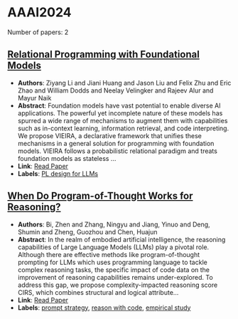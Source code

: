 # AAAI2024

Number of papers: 2

## [Relational Programming with Foundational Models](paper_2.md)
- **Authors**: Ziyang Li and Jiani Huang and Jason Liu and Felix Zhu and Eric Zhao and William Dodds and Neelay Velingker and Rajeev Alur and Mayur Naik
- **Abstract**: Foundation models have vast potential to enable diverse AI applications. The powerful yet incomplete nature of these models has spurred a wide range of mechanisms to augment them with capabilities such as in-context learning, information retrieval, and code interpreting. We propose VIEIRA, a declarative framework that unifies these mechanisms in a general solution for programming with foundation models. VIEIRA follows a probabilistic relational paradigm and treats foundation models as stateless ...
- **Link**: [Read Paper](https://doi.org/10.1609/aaai.v38i9.28934)
- **Labels**: [PL design for LLMs](../../labels/PL_design_for_LLMs.md)


## [When Do Program-of-Thought Works for Reasoning?](paper_1.md)
- **Authors**: Bi, Zhen and Zhang, Ningyu and Jiang, Yinuo and Deng, Shumin and Zheng, Guozhou and Chen, Huajun
- **Abstract**: In the realm of embodied artificial intelligence, the reasoning capabilities of Large Language Models (LLMs) play a pivotal role. Although there are effective methods like program-of-thought prompting for LLMs which uses programming language to tackle complex reasoning tasks, the specific impact of code data on the improvement of reasoning capabilities remains under-explored. To address this gap, we propose complexity-impacted reasoning score CIRS, which combines structural and logical attribute...
- **Link**: [Read Paper](https://arxiv.org/pdf/2308.15452)
- **Labels**: [prompt strategy](../../labels/prompt_strategy.md), [reason with code](../../labels/reason_with_code.md), [empirical study](../../labels/empirical_study.md)

